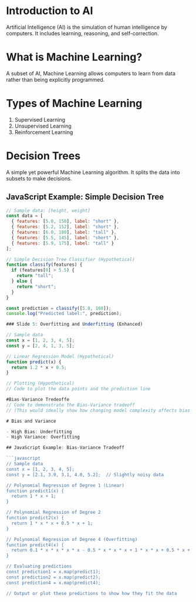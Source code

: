 <!--

author:   Hannes Tegelbeckers
email:    hannes.tegelbeckers@ovgu.de
version:  0.0.1
language: de
narrator: Deutsch Female

link:     https://cdnjs.cloudflare.com/ajax/libs/animate.css/3.7.0/animate.min.css

import: https://raw.githubusercontent.com/LiaTemplates/Rextester/master/README.md
import: https://raw.githubusercontent.com/LiaTemplates/WebDev/master/README.md
import: https://raw.githubusercontent.com/LiaTemplates/NetSwarm-Simulator/master/README.md
import: https://raw.githubusercontent.com/LiaScript/CodeRunner/master/README.md

#### Preview Lia
<html>
  <head>
    <script type="text/javascript" src="https://liascript.github.io/course/preview-lia.js"></script>
  </head>
  <body>
    ...
    <preview-lia src="https://raw.githubusercontent.com/liaScript/docs/master/README.md">
    </preview-lia>

    <preview-lia src="https://liascript.github.io/course/?https://raw.githubusercontent.com/liaScript/docs/master/README.md">
    </preview-lia>

    ...
  </body>
</html>

https://liascript.github.io/course/?https://raw.githubusercontent.com/liaScript/docs/master/README.md#5
https://LiaScript.github.io/course/?YOUR_RAW_COURSE_URL.md
-->
# Introduction to AI
Artificial Intelligence (AI) is the simulation of human intelligence by computers. It includes learning, reasoning, and self-correction.


# What is Machine Learning?
A subset of AI, Machine Learning allows computers to learn from data rather than being explicitly programmed.

# Types of Machine Learning
1. Supervised Learning
2. Unsupervised Learning
3. Reinforcement Learning

# Decision Trees

A simple yet powerful Machine Learning algorithm. It splits the data into subsets to make decisions.

## JavaScript Example: Simple Decision Tree

```javascript
// Sample data: [height, weight]
const data = [
  { features: [5.0, 150], label: "short" },
  { features: [5.2, 152], label: "short" },
  { features: [6.0, 180], label: "tall" },
  { features: [5.5, 145], label: "short" },
  { features: [5.9, 175], label: "tall" }
];

// Simple Decision Tree Classifier (Hypothetical)
function classify(features) {
  if (features[0] > 5.5) {
    return "tall";
  } else {
    return "short";
  }
}

const prediction = classify([5.8, 160]);
console.log("Predicted label:", prediction);

### Slide 5: Overfitting and Underfitting (Enhanced)

// Sample data
const x = [1, 2, 3, 4, 5];
const y = [2, 4, 1, 3, 5];

// Linear Regression Model (Hypothetical)
function predict(x) {
  return 1.2 * x + 0.5;
}

// Plotting (Hypothetical)
// Code to plot the data points and the prediction line

#Bias-Variance Tredeoffe
// Code to demonstrate the Bias-Variance tradeoff
// (This would ideally show how changing model complexity affects bias and variance)

# Bias and Variance

- High Bias: Underfitting
- High Variance: Overfitting

## JavaScript Example: Bias-Variance Tradeoff

```javascript
// Sample data
const x = [1, 2, 3, 4, 5];
const y = [2.1, 3.9, 3.1, 4.0, 5.2];  // Slightly noisy data

// Polynomial Regression of Degree 1 (Linear)
function predict1(x) {
  return 1 * x + 1;
}

// Polynomial Regression of Degree 2
function predict2(x) {
  return 1 * x * x + 0.5 * x + 1;
}

// Polynomial Regression of Degree 4 (Overfitting)
function predict4(x) {
  return 0.1 * x * x * x * x - 0.5 * x * x * x + 1 * x * x + 0.5 * x + 1;
}

// Evaluating predictions
const prediction1 = x.map(predict1);
const prediction2 = x.map(predict2);
const prediction4 = x.map(predict4);

// Output or plot these predictions to show how they fit the data


